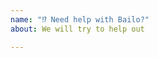 ```yaml
---
name: "⁉️ Need help with Bailo?"
about: We will try to help out

---
```


<!--
If you have a question about Bailo that is not a bug report or feature request please include as much information as possible here and we will try to help you out.
-->
